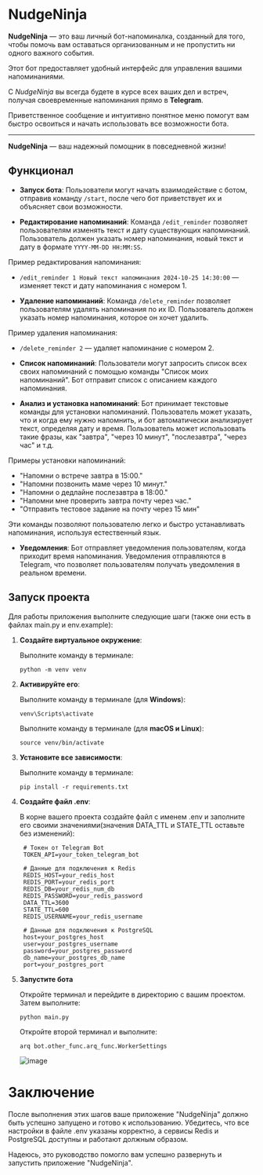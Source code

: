 # NudgeNinja

**NudgeNinja** — это ваш личный бот-напоминалка, созданный для того, чтобы помочь вам оставаться организованным и не пропустить ни одного важного события. 

Этот бот предоставляет удобный интерфейс для управления вашими напоминаниями.

С *NudgeNinja* вы всегда будете в курсе всех ваших дел и встреч, получая своевременные напоминания прямо в **Telegram**.

Приветственное сообщение и интуитивно понятное меню помогут вам быстро освоиться и начать использовать все возможности бота.

---

**NudgeNinja** — ваш надежный помощник в повседневной жизни!


## Функционал

- **Запуск бота**: Пользователи могут начать взаимодействие с ботом, отправив команду `/start`, после чего бот приветствует их и объясняет свои возможности.
  
- **Редактирование напоминаний**: Команда `/edit_reminder` позволяет пользователям изменять текст и дату существующих напоминаний. Пользователь должен указать номер напоминания, новый текст и дату в формате `YYYY-MM-DD HH:MM:SS`.

Пример редактирования напоминания:
- `/edit_reminder 1 Новый текст напоминания 2024-10-25 14:30:00` — изменяет текст и дату напоминания с номером 1.

- **Удаление напоминаний**: Команда `/delete_reminder` позволяет пользователям удалять напоминания по их ID. Пользователь должен указать номер напоминания, которое он хочет удалить.

Пример удаления напоминания:
- `/delete_reminder 2` — удаляет напоминание с номером 2.


- **Список напоминаний**: Пользователи могут запросить список всех своих напоминаний с помощью команды "Список моих напоминаний". Бот отправит список с описанием каждого напоминания.

- **Анализ и установка напоминаний**: Бот принимает текстовые команды для установки напоминаний. Пользователь может указать, что и когда ему нужно напомнить, и бот автоматически анализирует текст, определяя дату и время. Пользователь может использовать такие фразы, как "завтра", "через 10 минут", "послезавтра", "через час" и т.д.

Примеры установки напоминаний:
- "Напомни о встрече завтра в 15:00."
- "Напомни позвонить маме через 10 минут."
- "Напомни о дедлайне послезавтра в 18:00."
- "Напомни мне проверить завтра почту через час."
- "Отправить тестовое задание на почту через 15 мин"
  
Эти команды позволяют пользователю легко и быстро устанавливать напоминания, используя естественный язык.

- **Уведомления**: Бот отправляет уведомления пользователям, когда приходит время напоминания. Уведомления отправляются в Telegram, что позволяет пользователям получать уведомления в реальном времени.
## Запуск проекта

Для работы приложения выполните следующие шаги (также они есть в файлах main.py и env.example):

1. **Создайте виртуальное окружение**:
   
   Выполните команду в терминале:
   ```
   python -m venv venv
   ```
2. **Активируйте его**:

   Выполните команду в терминале (для **Windows**):
   ```
   venv\Scripts\activate
   ```
   Выполните команду в терминале (для **macOS и Linux**):
   ```
   source venv/bin/activate
   ```
3. **Установите все зависимости**:
   
   Выполните команду в терминале:
   ```
   pip install -r requirements.txt
   ```
4. **Создайте файл .env**:
   
   В корне вашего проекта создайте файл с именем .env и заполните его своими значениями(значения DATA_TTL и STATE_TTL оставьте без изменений):
   ```
    # Токен от Telegram Bot
    TOKEN_API=your_token_telegram_bot

    # Данные для подключения к Redis
    REDIS_HOST=your_redis_host 
    REDIS_PORT=your_redis_port
    REDIS_DB=your_redis_num_db
    REDIS_PASSWORD=your_redis_password 
    DATA_TTL=3600 
    STATE_TTL=600
    REDIS_USERNAME=your_redis_username

    # Данные для подключения к PostgreSQL
    host=your_postgres_host
    user=your_postgres_username
    password=your_postgres_password
    db_name=your_postgres_db_name
    port=your_postgres_port
5. **Запустите бота**

   Откройте терминал и перейдите в директорию с вашим проектом. Затем выполните:
   ```
   python main.py
   ```
   Откройте второй терминал и выполните:
   ```
   arq bot.other_func.arq_func.WorkerSettings
   ```
   ![image](https://github.com/user-attachments/assets/f9589df5-6efd-4864-857b-ddd7f16ceed0)
   
# Заключение

После выполнения этих шагов ваше приложение "NudgeNinja" должно быть успешно запущено и готово к использованию. Убедитесь, что все настройки в файле .env указаны корректно, а сервисы Redis и PostgreSQL доступны и работают должным образом.

Надеюсь, это руководство помогло вам успешно развернуть и запустить приложение "NudgeNinja".
